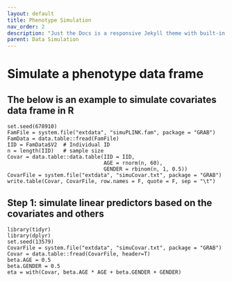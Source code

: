 ```yaml
---
layout: default
title: Phenotype Simulation
nav_order: 2
description: "Just the Docs is a responsive Jekyll theme with built-in search that is easily customizable and hosted on GitHub Pages."
parent: Data Simulation
---
```


# Simulate a phenotype data frame

## The below is an example to simulate covariates data frame in R
```
set.seed(678910)
FamFile = system.file("extdata", "simuPLINK.fam", package = "GRAB")
FamData = data.table::fread(FamFile)
IID = FamData$V2  # Individual ID
n = length(IID)   # sample size
Covar = data.table::data.table(IID = IID,
                               AGE = rnorm(n, 60), 
                               GENDER = rbinom(n, 1, 0.5))
CovarFile = system.file("extdata", "simuCovar.txt", package = "GRAB")
write.table(Covar, CovarFile, row.names = F, quote = F, sep = "\t")
```

## Step 1: simulate linear predictors based on the covariates and others
```
library(tidyr)
library(dplyr)
set.seed(13579)
CovarFile = system.file("extdata", "simuCovar.txt", package = "GRAB")
Covar = data.table::fread(CovarFile, header=T)
beta.AGE = 0.5
beta.GENDER = 0.5
eta = with(Covar, beta.AGE * AGE + beta.GENDER + GENDER)
```


